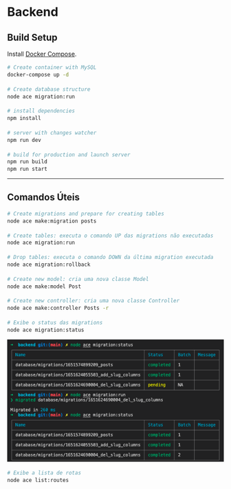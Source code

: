 # Backend

## Build Setup

Install [Docker Compose](https://docs.docker.com/compose/install/).

```bash
# Create container with MySQL
docker-compose up -d

# Create database structure
node ace migration:run

# install dependencies
npm install

# server with changes watcher
npm run dev

# build for production and launch server
npm run build
npm run start
```
---
## Comandos Úteis

```bash
# Create migrations and prepare for creating tables
node ace make:migration posts

# Create tables: executa o comando UP das migrations não executadas
node ace migration:run

# Drop tables: executa o comando DOWN da última migration executada
node ace migration:rollback

# Create new model: cria uma nova classe Model
node ace make:model Post

# Create new controller: cria uma nova classe Controller
node ace make:controller Posts -r

# Exibe o status das migrations
node ace migration:status
```
![node ace migration:status](./assets/migration_status.png)
```bash
# Exibe a lista de rotas
node ace list:routes
```
